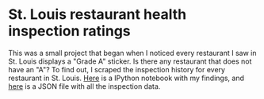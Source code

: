 # St. Louis restaurant health inspection ratings

This was a small project that began when I noticed every restaurant I saw in St. Louis displays a "Grade A" sticker. Is there any restaurant that does not have an "A"? To find out, I scraped the inspection history for every restaurant in St. Louis. [Here](https://github.com/polomsca/stlouis-restaurants/blob/master/notebook.ipynb) is a IPython notebook with my findings, and [here](https://github.com/polomsca/stlouis-restaurants/blob/master/inspections.json) is a JSON file with all the inspection data.
